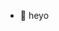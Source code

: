 - 👋 heyo

<!---
kuroxy/kuroxy is a ✨ special ✨ repository because its `README.md` (this file) appears on your GitHub profile.
You can click the Preview link to take a look at your changes.
--->
